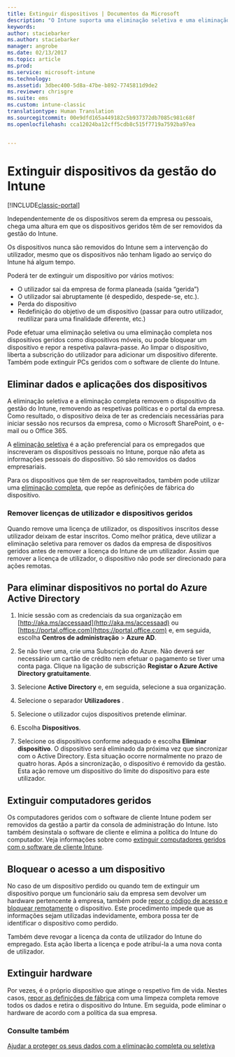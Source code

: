 ```yaml
---
title: Extinguir dispositivos | Documentos da Microsoft
description: "O Intune suporta uma eliminação seletiva e uma eliminação completa para remover o dispositivo da gestão do Intune, removendo as respetivas políticas e o portal da empresa."
keywords: 
author: staciebarker
ms.author: staciebarker
manager: angrobe
ms.date: 02/13/2017
ms.topic: article
ms.prod: 
ms.service: microsoft-intune
ms.technology: 
ms.assetid: 3dbec400-5d8a-47be-b892-7745811d9de2
ms.reviewer: chrisgre
ms.suite: ems
ms.custom: intune-classic
translationtype: Human Translation
ms.sourcegitcommit: 00e9dfd165a449182c5b937372db7085c981c68f
ms.openlocfilehash: cca12024ba12cff5cdb8c515f7719a7592ba97ea


---
```


# <a name="retire-devices-from-intune-management"></a>Extinguir dispositivos da gestão do Intune

[!INCLUDE[classic-portal](../includes/classic-portal.md)]

Independentemente de os dispositivos serem da empresa ou pessoais, chega uma altura em que os dispositivos geridos têm de ser removidos da gestão do Intune.

Os dispositivos nunca são removidos do Intune sem a intervenção do utilizador, mesmo que os dispositivos não tenham ligado ao serviço do Intune há algum tempo.

Poderá ter de extinguir um dispositivo por vários motivos:

-    O utilizador sai da empresa de forma planeada (saída “gerida”)
-    O utilizador sai abruptamente (é despedido, despede-se, etc.).
-    Perda do dispositivo
-    Redefinição do objetivo de um dispositivo (passar para outro utilizador, reutilizar para uma finalidade diferente, etc.)

Pode efetuar uma eliminação seletiva ou uma eliminação completa nos dispositivos geridos como dispositivos móveis, ou pode bloquear um dispositivo e repor a respetiva palavra-passe. Ao limpar o dispositivo, liberta a subscrição do utilizador para adicionar um dispositivo diferente. Também pode extinguir PCs geridos com o software de cliente do Intune.

## <a name="wipe-data-and-apps-from-devices"></a>Eliminar dados e aplicações dos dispositivos
A eliminação seletiva e a eliminação completa removem o dispositivo da gestão do Intune, removendo as respetivas políticas e o portal da empresa. Como resultado, o dispositivo deixa de ter as credenciais necessárias para iniciar sessão nos recursos da empresa, como o Microsoft SharePoint, o e-mail ou o Office 365.

A [eliminação seletiva](use-remote-wipe-to-help-protect-data-using-microsoft-intune.md#selective-wipe) é a ação preferencial para os empregados que inscreveram os dispositivos pessoais no Intune, porque não afeta as informações pessoais do dispositivo. Só são removidos os dados empresariais.

Para os dispositivos que têm de ser reaproveitados, também pode utilizar uma [eliminação completa](use-remote-wipe-to-help-protect-data-using-microsoft-intune.md#full-wipe), que repõe as definições de fábrica do dispositivo.

### <a name="removing-user-licenses-and-managed-devices"></a>Remover licenças de utilizador e dispositivos geridos
Quando remove uma licença de utilizador, os dispositivos inscritos desse utilizador deixam de estar inscritos. Como melhor prática, deve utilizar a eliminação seletiva para remover os dados da empresa de dispositivos geridos antes de remover a licença do Intune de um utilizador. Assim que remover a licença de utilizador, o dispositivo não pode ser direcionado para ações remotas.

## <a name="to-delete-devices-in-the-azure-active-directory-portal"></a>Para eliminar dispositivos no portal do Azure Active Directory

1.  Inicie sessão com as credenciais da sua organização em [http://aka.ms/accessaad](http://aka.ms/accessaad) ou [https://portal.office.com](https://portal.office.com) e, em seguida, escolha **Centros de administração** &gt; **Azure AD**.

2.  Se não tiver uma, crie uma Subscrição do Azure. Não deverá ser necessário um cartão de crédito nem efetuar o pagamento se tiver uma conta paga. Clique na ligação de subscrição **Registar o Azure Active Directory gratuitamente**.

4.  Selecione **Active Directory** e, em seguida, selecione a sua organização.

5.  Selecione o separador **Utilizadores** .

6.  Selecione o utilizador cujos dispositivos pretende eliminar.

7.  Escolha **Dispositivos**.

8.  Selecione os dispositivos conforme adequado e escolha **Eliminar dispositivo**. O dispositivo será eliminado da próxima vez que sincronizar com o Active Directory. Esta situação ocorre normalmente no prazo de quatro horas. Após a sincronização, o dispositivo é removido da gestão. Esta ação remove um dispositivo do limite do dispositivo para este utilizador.

## <a name="retire-managed-computers"></a>Extinguir computadores geridos
Os computadores geridos com o software de cliente Intune podem ser removidos da gestão a partir da consola de administração do Intune. Isto também desinstala o software de cliente e elimina a política do Intune do computador. Veja informações sobre como [extinguir computadores geridos com o software de cliente Intune](retire-a-windows-pc-with-microsoft-intune.md).

## <a name="block-access-a-device"></a>Bloquear o acesso a um dispositivo
No caso de um dispositivo perdido ou quando tem de extinguir um dispositivo porque um funcionário saiu da empresa sem devolver um hardware pertencente à empresa, também pode [repor o código de acesso e bloquear remotamente](use-remote-lock-and-passcode-reset-in-microsoft-intune.md) o dispositivo. Este procedimento impede que as informações sejam utilizadas indevidamente, embora possa ter de identificar o dispositivo como perdido.

Também deve revogar a licença da conta de utilizador do Intune do empregado. Esta ação liberta a licença e pode atribuí-la a uma nova conta de utilizador.

## <a name="retire-hardware"></a>Extinguir hardware
Por vezes, é o próprio dispositivo que atinge o respetivo fim de vida. Nestes casos, [repor as definições de fábrica](use-remote-wipe-to-help-protect-data-using-microsoft-intune.md) com uma limpeza completa remove todos os dados e retira o dispositivo do Intune. Em seguida, pode eliminar o hardware de acordo com a política da sua empresa.

### <a name="see-also"></a>Consulte também
[Ajudar a proteger os seus dados com a eliminação completa ou seletiva](use-remote-wipe-to-help-protect-data-using-microsoft-intune.md)



<!--HONumber=Feb17_HO2-->


